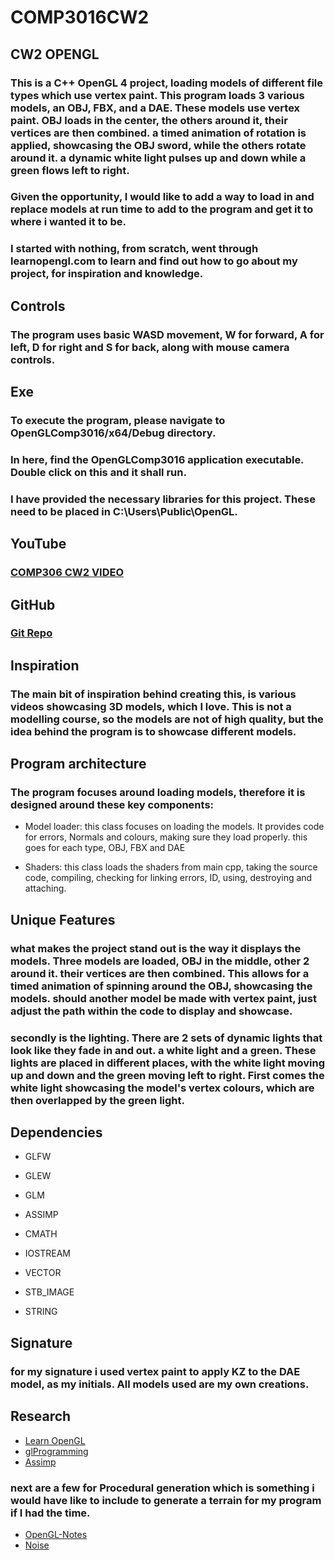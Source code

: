 # COMP3016CW2 
## CW2 OPENGL 

  
### This is a C++ OpenGL 4 project, loading models of different file types which use vertex paint. This program loads 3 various models, an OBJ, FBX, and a DAE. These models use vertex paint. OBJ loads in the center, the others around it, their vertices are then combined. a timed animation of rotation is applied, showcasing the OBJ sword, while the others rotate around it. a dynamic white light pulses up and down while a green flows left to right.  
### Given the opportunity, I would like to add a way to load in and replace models at run time to add to the program and get it to where i wanted it to be. 
### I started with nothing, from scratch, went through learnopengl.com to learn and find out how to go about my project, for inspiration and knowledge. 
 

## Controls 
### The program uses basic WASD movement, W for forward, A for left, D for right and S for back, along with mouse camera controls. 

  
## Exe 
### To execute the program, please navigate to OpenGLComp3016/x64/Debug directory. 
### In here, find the OpenGLComp3016 application executable. Double click on this and it shall run. 
### I have provided the necessary libraries for this project. These need to be placed in C:\Users\Public\OpenGL. 


## YouTube 
### [COMP306 CW2 VIDEO](https://youtu.be/Xc6uKByWTEM) 

## GitHub 
### [Git Repo](https://github.com/KacperZmu/COMP3016CW2) 
 

## Inspiration 
### The main bit of inspiration behind creating this, is various videos showcasing 3D models, which I love. This is not a modelling course, so the models are not of high quality, but the idea behind the program is to showcase different models. 

  
## Program architecture 
### The program focuses around loading models, therefore it is designed around these key components: 

- Model loader: this class focuses on loading the models. It provides code for errors, Normals and colours, making sure they load properly. this goes for each type, OBJ, FBX and DAE 

- Shaders: this class loads the shaders from main cpp, taking the source code, compiling, checking for linking errors, ID, using, destroying and attaching. 

  

## Unique Features 
### what makes the project stand out is the way it displays the models. Three models are loaded, OBJ in the middle, other 2 around it. their vertices are then combined. This allows for a timed animation of spinning around the OBJ, showcasing the models. should another model be made with vertex paint, just adjust the path within the code to display and showcase. 
### secondly is the lighting. There are 2 sets of dynamic lights that look like they fade in and out. a white light and a green. These lights are placed in different places, with the white light moving up and down and the green moving left to right. First comes the white light showcasing the model's vertex colours, which are then overlapped by the green light. 
  

## Dependencies 

- GLFW 

- GLEW 

- GLM 

- ASSIMP 

- CMATH 

- IOSTREAM 

- VECTOR 

- STB_IMAGE 

- STRING 


## Signature 
### for my signature i used vertex paint to apply KZ to the DAE model, as my initials. All models used are my own creations. 

  
## Research 
- [Learn OpenGL](https://learnopengl.com/) 
- [glProgramming](https://www.glprogramming.com/red/chapter05.html) 
- [Assimp](https://assimp-docs.readthedocs.io/en/latest/) 

### next are a few for Procedural generation which is something i would have like to include to generate a terrain for my program if I had the time. 
- [OpenGL-Notes](https://opengl-notes.readthedocs.io/en/latest/topics/complex-objects/procedural-generation.html) 
- [Noise](https://www.omardelarosa.com/posts/2020/01/06/infinity-terrain-in-c++-using-perlin-noise-and-opengl) 



